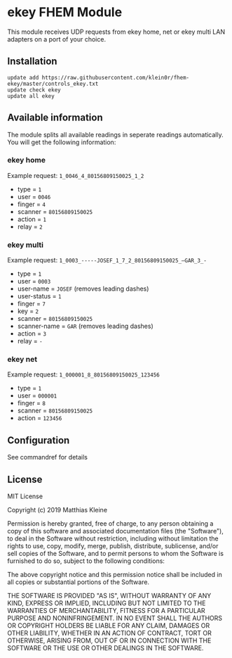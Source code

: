# ekey FHEM Module

This module receives UDP requests from ekey home, net or ekey multi LAN adapters on a port of your choice.

## Installation

```
update add https://raw.githubusercontent.com/klein0r/fhem-ekey/master/controls_ekey.txt
update check ekey
update all ekey
```

## Available information

The module splits all available readings in seperate readings automatically. You will get the following information:

### ekey home

Example request: ```1_0046_4_80156809150025_1_2```

- type = ```1```
- user = ```0046```
- finger = ```4```
- scanner = ```80156809150025```
- action = ```1```
- relay = ```2```

### ekey multi

Example request: ```1_0003_-----JOSEF_1_7_2_80156809150025_–GAR_3_-```

- type = ```1```
- user = ```0003```
- user-name = ```JOSEF``` (removes leading dashes)
- user-status = ```1```
- finger = ```7```
- key = ```2```
- scanner = ```80156809150025```
- scanner-name = ```GAR``` (removes leading dashes)
- action = ```3```
- relay = ```-```

### ekey net

Example request: ```1_000001_8_80156809150025_123456```

- type = ```1```
- user = ```000001```
- finger = ```8```
- scanner = ```80156809150025```
- action = ```123456```

## Configuration

See commandref for details

## License

MIT License

Copyright (c) 2019 Matthias Kleine

Permission is hereby granted, free of charge, to any person obtaining a copy
of this software and associated documentation files (the "Software"), to deal
in the Software without restriction, including without limitation the rights
to use, copy, modify, merge, publish, distribute, sublicense, and/or sell
copies of the Software, and to permit persons to whom the Software is
furnished to do so, subject to the following conditions:

The above copyright notice and this permission notice shall be included in all
copies or substantial portions of the Software.

THE SOFTWARE IS PROVIDED "AS IS", WITHOUT WARRANTY OF ANY KIND, EXPRESS OR
IMPLIED, INCLUDING BUT NOT LIMITED TO THE WARRANTIES OF MERCHANTABILITY,
FITNESS FOR A PARTICULAR PURPOSE AND NONINFRINGEMENT. IN NO EVENT SHALL THE
AUTHORS OR COPYRIGHT HOLDERS BE LIABLE FOR ANY CLAIM, DAMAGES OR OTHER
LIABILITY, WHETHER IN AN ACTION OF CONTRACT, TORT OR OTHERWISE, ARISING FROM,
OUT OF OR IN CONNECTION WITH THE SOFTWARE OR THE USE OR OTHER DEALINGS IN THE
SOFTWARE.
